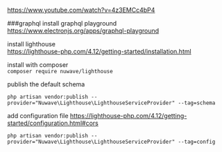 https://www.youtube.com/watch?v=4z3EMCc4bP4

###graphql
install graphql playground
https://www.electronjs.org/apps/graphql-playground

install lighthouse  
https://lighthouse-php.com/4.12/getting-started/installation.html

install with composer   
```composer require nuwave/lighthouse```

publish the default schema  
```
php artisan vendor:publish --provider="Nuwave\Lighthouse\LighthouseServiceProvider" --tag=schema
```

add configuration file
https://lighthouse-php.com/4.12/getting-started/configuration.html#cors     
```
php artisan vendor:publish --provider="Nuwave\Lighthouse\LighthouseServiceProvider" --tag=config
``````